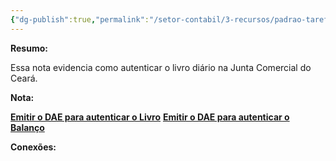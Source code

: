 ```yaml
---
{"dg-publish":true,"permalink":"/setor-contabil/3-recursos/padrao-tarefas/autenticar-livro-diario-jucec/","dgPassFrontmatter":true,"created":"2025-07-01T11:50:12.640-03:00","updated":"2025-06-12T09:50:42.130-03:00"}
---
```


**Resumo:**

Essa nota evidencia como autenticar o livro diário na Junta Comercial do Ceará.


**Nota:**

[**Emitir o DAE para autenticar o Livro**](https://portalservicos.jucec.ce.gov.br/guiapagamento/pages/autenticacaoLivro/autenticacaoLivroPasso1.seam?conversationId=3494)
[**Emitir o DAE para autenticar o Balanço**](https://portalservicos.jucec.ce.gov.br/fcnremp/pages/remp/remp.seam?cid=2506)



**Conexões:**



